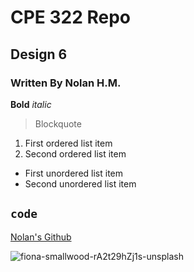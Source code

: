 # CPE 322 Repo
## Design 6 
### Written By Nolan H.M.

**Bold** *italic*

> Blockquote

1. First ordered list item
2. Second ordered list item

- First unordered list item
- Second unordered list item

`code`
---

[Nolan's Github](https://github.com/nhatchell2026)

![fiona-smallwood-rA2t29hZj1s-unsplash](https://github.com/user-attachments/assets/bdd29cb3-0411-4ee5-9fdc-00827c086b5b)
